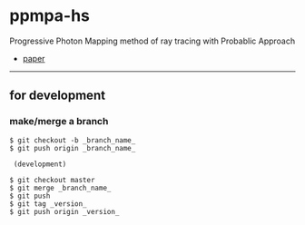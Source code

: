 # ppmpa-hs

Progressive Photon Mapping method of ray tracing with Probablic Approach

* [paper](http://www.cs.jhu.edu/~misha/ReadingSeminar/Papers/Knaus11.pdf)



---
## for development

### make/merge a branch

```
$ git checkout -b _branch_name_
$ git push origin _branch_name_

 (development)

$ git checkout master
$ git merge _branch_name_
$ git push
$ git tag _version_
$ git push origin _version_
```


